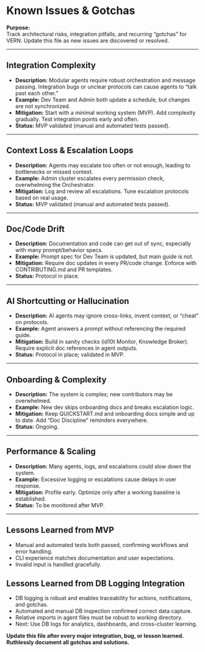 # Known Issues & Gotchas

**Purpose:**  
Track architectural risks, integration pitfalls, and recurring “gotchas” for VERN. Update this file as new issues are discovered or resolved.

---

## Integration Complexity

- **Description:** Modular agents require robust orchestration and message passing. Integration bugs or unclear protocols can cause agents to “talk past each other.”
- **Example:** Dev Team and Admin both update a schedule, but changes are not synchronized.
- **Mitigation:** Start with a minimal working system (MVP). Add complexity gradually. Test integration points early and often.
- **Status:** MVP validated (manual and automated tests passed).

---

## Context Loss & Escalation Loops

- **Description:** Agents may escalate too often or not enough, leading to bottlenecks or missed context.
- **Example:** Admin cluster escalates every permission check, overwhelming the Orchestrator.
- **Mitigation:** Log and review all escalations. Tune escalation protocols based on real usage.
- **Status:** MVP validated (manual and automated tests passed).

---

## Doc/Code Drift

- **Description:** Documentation and code can get out of sync, especially with many prompt/behavior specs.
- **Example:** Prompt spec for Dev Team is updated, but main guide is not.
- **Mitigation:** Require doc updates in every PR/code change. Enforce with CONTRIBUTING.md and PR templates.
- **Status:** Protocol in place.

---

## AI Shortcutting or Hallucination

- **Description:** AI agents may ignore cross-links, invent context, or “cheat” on protocols.
- **Example:** Agent answers a prompt without referencing the required guide.
- **Mitigation:** Build in sanity checks (id10t Monitor, Knowledge Broker). Require explicit doc references in agent outputs.
- **Status:** Protocol in place; validated in MVP.

---

## Onboarding & Complexity

- **Description:** The system is complex; new contributors may be overwhelmed.
- **Example:** New dev skips onboarding docs and breaks escalation logic.
- **Mitigation:** Keep QUICKSTART.md and onboarding docs simple and up to date. Add “Doc Discipline” reminders everywhere.
- **Status:** Ongoing.

---

## Performance & Scaling

- **Description:** Many agents, logs, and escalations could slow down the system.
- **Example:** Excessive logging or escalations cause delays in user response.
- **Mitigation:** Profile early. Optimize only after a working baseline is established.
- **Status:** To be monitored after MVP.

---

## Lessons Learned from MVP

- Manual and automated tests both passed, confirming workflows and error handling.
- CLI experience matches documentation and user expectations.
- Invalid input is handled gracefully.

## Lessons Learned from DB Logging Integration

- DB logging is robust and enables traceability for actions, notifications, and gotchas.
- Automated and manual DB inspection confirmed correct data capture.
- Relative imports in agent files must be robust to working directory.
- Next: Use DB logs for analytics, dashboards, and cross-cluster learning.

**Update this file after every major integration, bug, or lesson learned. Ruthlessly document all gotchas and solutions.**
